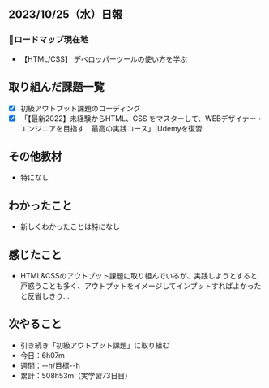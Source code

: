 ## 2023/10/25（水）日報
### :round_pushpin:ロードマップ現在地
- 【HTML/CSS】 デベロッパーツールの使い方を学ぶ
## 取り組んだ課題一覧
- [x] 初級アウトプット課題のコーディング
- [x] 「【最新2022】未経験からHTML、CSS をマスターして、WEBデザイナー・エンジニアを目指す　最高の実践コース」|Udemyを復習
## その他教材
- 特になし
## わかったこと
  - 新しくわかったことは特になし
## 感じたこと
- HTML&CSSのアウトプット課題に取り組んでいるが、実践しようとすると戸惑うことも多く、アウトプットをイメージしてインプットすればよかったと反省しきり…
## 次やること
- 引き続き「初級アウトプット課題」に取り組む
- 今日：6h07m
- 週間：--h/目標--h
- 累計：508h53m（実学習73日目）

